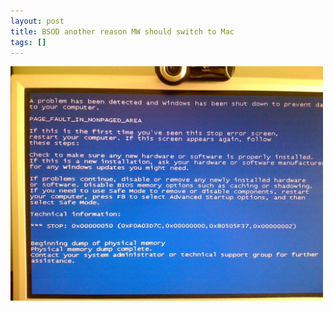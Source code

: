 ```yaml
---
layout: post
title: BSOD another reason MW should switch to Mac
tags: []
---
```


<p>
<div class='p_embed p_image_embed'>
<img alt="Image" height="375" src="/images/25319160-image.jpg" width="500" />

</div>
</p>
